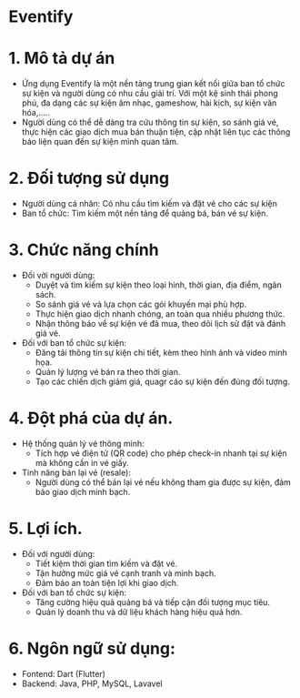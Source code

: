# Eventify

# 1. Mô tả dự án 
  - Ứng dụng Eventify là một nền tảng trung gian kết nối giữa ban tổ chức sự kiện và người dùng có nhu cầu giải trí. Với một kệ sinh thái phong phú, đa dạng các sự kiện âm nhạc, gameshow, hài kịch, sự kiện văn hóa,.....
  - Người dùng có thể dễ dàng tra cứu thông tin sự kiện, so sánh giá vé, thực hiện các giao dịch mua bán thuận tiện, cập nhật liên tục các thông báo liện quan đến sự kiện mình quan tâm.

# 2. Đối tượng sử dụng

  - Người dùng cá nhân: Có nhu cầu tìm kiếm và đặt vé cho các sự kiện
  - Ban tổ chức: Tìm kiếm một nền tảng để quảng bá, bán vé sự kiện.

# 3. Chức năng chính
  - Đối vời người dùng:
    * Duyệt và tìm kiếm sự kiện theo loại hình, thời gian, địa điểm, ngân sách.
    * So sánh giá vé và lựa chọn các gói khuyến mại phù hợp.
    * Thực hiện giao dịch nhanh chóng, an toàn qua nhiều phương thức.
    * Nhận thông báo về sự kiện vé đã mua, theo dõi lịch sử đặt và đánh giá vé.
  - Đối với ban tổ chức sự kiện:
    * Đăng tải thông tin sự kiện chi tiết, kèm theo hình ảnh và video minh họa.
    * Quản lý lượng vé bán ra theo thời gian.
    * Tạo các chiến dịch giảm giá, quagr cáo sự kiện đến đúng đối tượng.
# 4. Đột phá của dự án.
  - Hệ thống quản lý vé thông minh:
    * Tích hợp vé điện tử (QR code) cho phép check-in nhanh tại sự kiện mà không cần in vé giấy.
  - Tính năng bán lại vé (resale):
    * Người dùng có thể bán lại vé nếu không tham gia được sự kiện, đảm bảo giao dịch minh bạch.
# 5. Lợi ích.
  - Đối với người dùng:
    * Tiết kiệm thời gian tìm kiếm và đặt vé.
    * Tận hưởng mức giá vé cạnh tranh và minh bạch.
    * Đảm bảo an toàn tiện lợi khi giao dịch.
  - Đối với ban tổ chức sự kiện:
    * Tăng cường hiệu quả quảng bá và tiếp cận đối tượng mục tiêu.
    * Quản lý doanh thu và dữ liệu khách hàng hiệu quả hơn.

# 6. Ngôn ngữ sử dụng:  
  - Fontend: Dart (Flutter)
  - Backend: Java, PHP, MySQL, Lavavel


